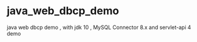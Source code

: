 # java_web_dbcp_demo
java web dbcp demo , with jdk 10 , MySQL Connector 8.x  and servlet-api 4  demo
